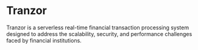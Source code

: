 # Tranzor

Tranzor is a serverless real-time financial transaction processing system designed to address the scalability, security, and performance challenges faced by financial institutions.
